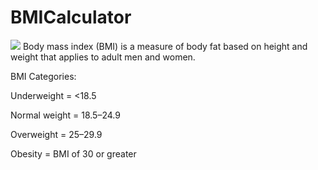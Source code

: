 # BMICalculator
<img src="C:\Users\SuperUser\BMICalculator\Capture.PNG"/>
Body mass index (BMI) is a measure of body fat based on height and weight that applies to adult men and women.

BMI Categories:

Underweight = <18.5

Normal weight = 18.5–24.9

Overweight = 25–29.9

Obesity = BMI of 30 or greater